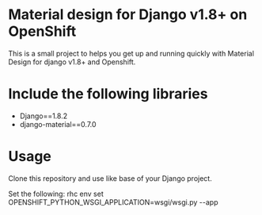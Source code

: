 Material design for Django v1.8+ on OpenShift
=============================================

This is a small project to helps you get up and running quickly with Material Design for django v1.8+ and Openshift.

Include the following libraries
===============================

 * Django==1.8.2
 * django-material==0.7.0

Usage
=====

Clone this repository and use like base of your Django project.

Set the following:
rhc env set OPENSHIFT_PYTHON_WSGI_APPLICATION=wsgi/wsgi.py --app <app-name>
